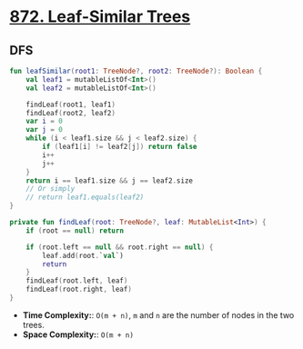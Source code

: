 # [872. Leaf-Similar Trees](https://leetcode.com/problems/leaf-similar-trees/)

## DFS
```kotlin
fun leafSimilar(root1: TreeNode?, root2: TreeNode?): Boolean {
    val leaf1 = mutableListOf<Int>()
    val leaf2 = mutableListOf<Int>()

    findLeaf(root1, leaf1)
    findLeaf(root2, leaf2)
    var i = 0
    var j = 0
    while (i < leaf1.size && j < leaf2.size) {
        if (leaf1[i] != leaf2[j]) return false
        i++
        j++
    }
    return i == leaf1.size && j == leaf2.size
    // Or simply
    // return leaf1.equals(leaf2)
}

private fun findLeaf(root: TreeNode?, leaf: MutableList<Int>) {
    if (root == null) return

    if (root.left == null && root.right == null) {
        leaf.add(root.`val`)
        return
    }
    findLeaf(root.left, leaf)
    findLeaf(root.right, leaf)
}
```

* **Time Complexity:**: `O(m + n)`, `m` and `n` are the number of nodes in the two trees.
* **Space Complexity:**: `O(m + n)`